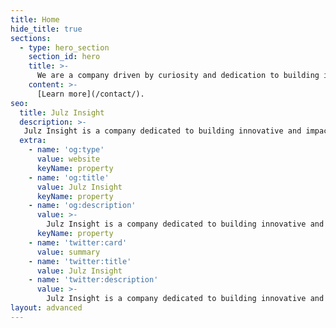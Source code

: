 ```yaml
---
title: Home
hide_title: true
sections:
  - type: hero_section
    section_id: hero
    title: >-
      We are a company driven by curiosity and dedication to building innovative and impactful products, brands, experiences and technologies.
    content: >-
      [Learn more](/contact/).
seo:
  title: Julz Insight
  description: >-
   Julz Insight is a company dedicated to building innovative and impactful products, brands, experiences, and technologies. We are driven by our passion and curiosity for innovative, storytelling, product design and value addition.
  extra:
    - name: 'og:type'
      value: website
      keyName: property
    - name: 'og:title'
      value: Julz Insight
      keyName: property
    - name: 'og:description'
      value: >-
        Julz Insight is a company dedicated to building innovative and impactful products, brands, experiences, and technologies. We are driven by our passion and curiosity for innovative, storytelling, product design and value addition.
      keyName: property
    - name: 'twitter:card'
      value: summary
    - name: 'twitter:title'
      value: Julz Insight
    - name: 'twitter:description'
      value: >-
        Julz Insight is a company dedicated to building innovative and impactful products, brands, experiences, and technologies. We are driven by our passion and curiosity for innovative, storytelling, product design and value addition.
layout: advanced
---
```

